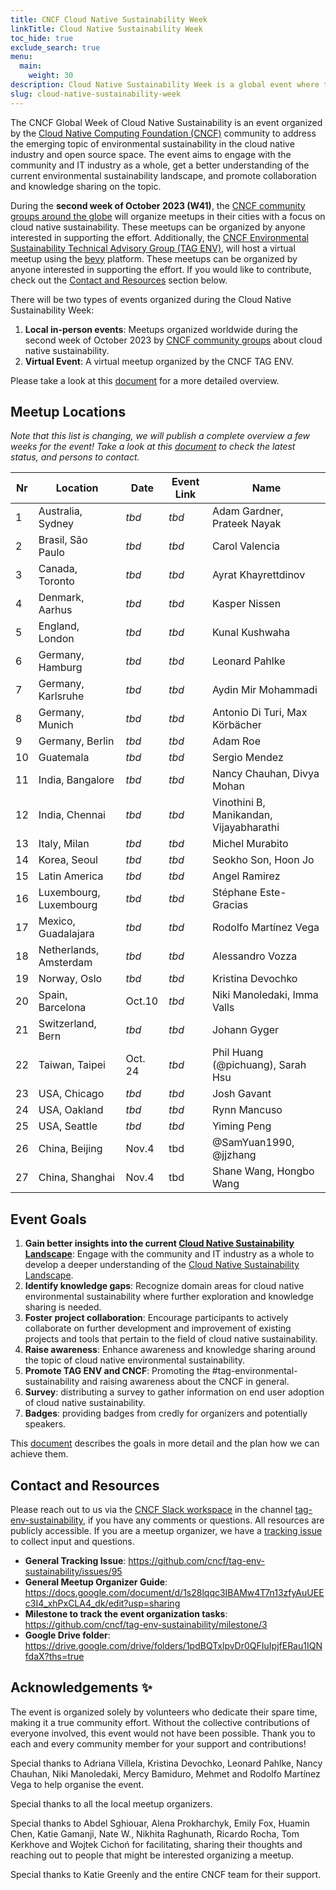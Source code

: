 ```yaml
---
title: CNCF Cloud Native Sustainability Week
linkTitle: Cloud Native Sustainability Week
toc_hide: true
exclude_search: true
menu:
  main:
    weight: 30
description: Cloud Native Sustainability Week is a global event where the CNCF community organizes local meetings around the theme of Cloud Native Sustainability. The Cloud Native Sustainability Week will take place in the second week of October 2023.
slug: cloud-native-sustainability-week
---
```


The CNCF Global Week of Cloud Native Sustainability is an event organized by the [Cloud Native Computing Foundation (CNCF)](http://cncf.io) community to address the emerging topic of environmental sustainability in the cloud native industry and open source space. The event aims to engage with the community and IT industry as a whole, get a better understanding of the current environmental sustainability landscape, and promote collaboration and knowledge sharing on the topic.

During the **second week of October 2023 (W41)**, the [CNCF community groups around the globe](https://community.cncf.io/chapters/) will organize meetups in their cities with a focus on cloud native sustainability. These meetups can be organized by anyone interested in supporting the effort. Additionally, the [CNCF Environmental Sustainability Technical Advisory Group (TAG ENV)](http://github.com/cncf/tag-env-sustainability), will host a virtual meetup using the [bevy](https://www.bevy.com) platform.
These meetups can be organized by anyone interested in supporting the effort. If you would like to contribute, check out the [Contact and Resources](#contact-and-resources) section below.

There will be two types of events organized during the Cloud Native Sustainability Week:
1. **Local in-person events**: Meetups organized worldwide during the second week of October 2023 by [CNCF community groups](https://community.cncf.io/chapters/) about cloud native sustainability.
2. **Virtual Event**: A virtual meetup organized by the CNCF TAG ENV.

Please take a look at this [document](https://docs.google.com/document/d/1s28lqqc3IBAMw4T7n13zfyAuUEEc3I4_xhPxCLA4_dk/edit?usp=sharing) for a more detailed overview.

## Meetup Locations

*Note that this list is changing, we will publish a complete overview a few weeks for the event! Take a look at this [document](https://docs.google.com/document/d/1s28lqqc3IBAMw4T7n13zfyAuUEEc3I4_xhPxCLA4_dk/edit#heading=h.19phjl5j6fdw) to check the latest status, and persons to contact.*



| **Nr** | **Location** | **Date** | **Event Link** | **Name** |
|---|---|---|---|---|
| 1 | Australia, Sydney | *tbd* |  *tbd* | Adam Gardner, Prateek Nayak |
| 2 | Brasil, São Paulo | *tbd* |  *tbd* | Carol Valencia |
| 3 | Canada, Toronto |  *tbd* |  *tbd* | Ayrat Khayrettdinov |
| 4 | Denmark, Aarhus |  *tbd* |  *tbd* | Kasper Nissen |
| 5 | England, London |  *tbd* |  *tbd* | Kunal Kushwaha |
| 6 | Germany, Hamburg | *tbd* | *tbd* | Leonard Pahlke |
| 7 | Germany, Karlsruhe | *tbd* | *tbd* | Aydin Mir Mohammadi |
| 8 | Germany, Munich | *tbd* | *tbd* | Antonio Di Turi, Max Körbächer |
| 9 | Germany, Berlin | *tbd* | *tbd* | Adam Roe |
| 10 | Guatemala | *tbd* | *tbd* | Sergio Mendez |
| 11 | India, Bangalore | *tbd* | *tbd* | Nancy Chauhan, Divya Mohan |
| 12 | India, Chennai | *tbd* | *tbd* | Vinothini B, Manikandan, Vijayabharathi |
| 13 | Italy, Milan | *tbd* | *tbd* | Michel Murabito |
| 14 | Korea, Seoul | *tbd* | *tbd* | Seokho Son, Hoon Jo |
| 15 | Latin America | *tbd* | *tbd* | Angel Ramirez |
| 16 | Luxembourg, Luxembourg | *tbd* | *tbd* | Stéphane Este-Gracias |
| 17 | Mexico, Guadalajara | *tbd* | *tbd* | Rodolfo Martínez Vega |
| 18 | Netherlands, Amsterdam | *tbd* | *tbd* | Alessandro Vozza |
| 19 | Norway, Oslo | *tbd* | *tbd* | Kristina Devochko |
| 20 | Spain, Barcelona | Oct.10 | *tbd* | Niki Manoledaki, Imma Valls |
| 21 | Switzerland, Bern | *tbd* | *tbd* | Johann Gyger |
| 22 | Taiwan, Taipei | Oct. 24 | *tbd* | Phil Huang (@pichuang), Sarah Hsu |
| 23 | USA, Chicago | *tbd* | *tbd* | Josh Gavant |
| 24 | USA, Oakland | *tbd* | *tbd* | Rynn Mancuso |
| 25 | USA, Seattle | *tbd* | *tbd* | Yiming Peng|
| 26 | China, Beijing | Nov.4 | tbd | @SamYuan1990, @jjzhang |
| 27 | China, Shanghai | Nov.4 | tbd | Shane Wang, Hongbo Wang |

## Event Goals

1. **Gain better insights into the current [Cloud Native Sustainability Landscape](/landscape/)**: Engage with the community and IT industry as a whole to develop a deeper understanding of the [Cloud Native Sustainability Landscape](/landscape/).
2. **Identify knowledge gaps**: Recognize domain areas for cloud native environmental sustainability where further exploration and knowledge sharing is needed.
3. **Foster project collaboration**: Encourage participants to actively collaborate on further development and improvement of existing projects and tools that pertain to the field of cloud native sustainability.
4. **Raise awareness**: Enhance awareness and knowledge sharing around the topic of cloud native environmental sustainability.
5. **Promote TAG ENV and CNCF**: Promoting the #tag-environmental-sustainability and raising awareness about the CNCF in general.
6. **Survey**: distributing a survey to gather information on end user adoption of cloud native sustainability.
7. **Badges**: providing badges from credly for organizers and potentially speakers.

This [document](https://docs.google.com/document/d/1s28lqqc3IBAMw4T7n13zfyAuUEEc3I4_xhPxCLA4_dk/edit?usp=sharing) describes the goals in more detail and the plan how we can achieve them.

## Contact and Resources

Please reach out to us via the [CNCF Slack workspace](https://slack.cncf.io/) in the channel [tag-env-sustainability](https://cloud-native.slack.com/archives/C03F270PDU6), if you have any comments or questions. All resources are publicly accessible.
If you are a meetup organizer, we have a [tracking issue](https://github.com/cncf/tag-env-sustainability/issues/134) to collect input and questions.

* **General Tracking Issue**: https://github.com/cncf/tag-env-sustainability/issues/95
* **General Meetup Organizer Guide**: https://docs.google.com/document/d/1s28lqqc3IBAMw4T7n13zfyAuUEEc3I4_xhPxCLA4_dk/edit?usp=sharing
* **Milestone to track the event organization tasks**: https://github.com/cncf/tag-env-sustainability/milestone/3
* **Google Drive folder**: https://drive.google.com/drive/folders/1pdBQTxlpvDr0QFIuIpjfERau1IQNfdaX?ths=true

## Acknowledgements ✨

The event is organized solely by volunteers who dedicate their spare time, making it a true community effort. Without the collective contributions of everyone involved, this event would not have been possible. Thank you to each and every community member for your support and contributions!

Special thanks to Adriana Villela, Kristina Devochko, Leonard Pahlke, Nancy Chauhan, Niki Manoledaki, Mercy Bamiduro, Mehmet and Rodolfo Martínez Vega to help organise the event.

Special thanks to all the local meetup organizers.

Special thanks to Abdel Sghiouar, Alena Prokharchyk, Emily Fox, Huamin Chen, Katie Gamanji, Nate W., Nikhita Raghunath, Ricardo Rocha, Tom Kerkhove and Wojtek Cichoń for facilitating, sharing their thoughts and reaching out to people that might be interested organizing a meetup.

Special thanks to Katie Greenly and the entire CNCF team for their support.
